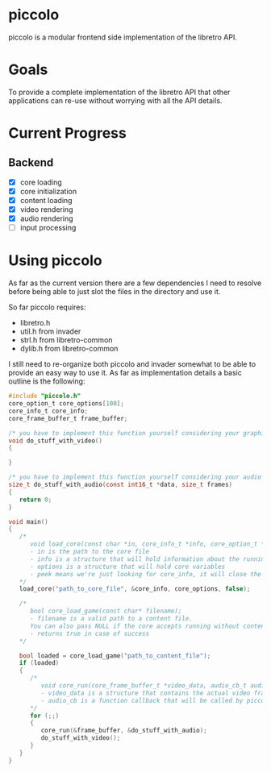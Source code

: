 # piccolo
piccolo is a modular frontend side implementation of the libretro API.

# Goals
To provide a complete implementation of the libretro API that other applications can re-use without worrying with all the API details.

# Current Progress
## Backend
- [X] core loading
- [X] core initialization
- [X] content loading
- [X] video rendering
- [X] audio rendering
- [ ] input processing

# Using piccolo
As far as the current version there are a few dependencies I need to resolve before being able to just slot the files in the directory and use it.

So far piccolo requires:
- libretro.h
- util.h from invader
- strl.h from libretro-common
- dylib.h from libretro-common

I still need to re-organize both piccolo and invader somewhat to be able to provide an easy way to use it.
As far as implementation details a basic outline is the following:

```C
#include "piccolo.h"
core_option_t core_options[100];
core_info_t core_info;
core_frame_buffer_t frame_buffer;

/* you have to implement this function yourself considering your graphics API of choice*/
void do_stuff_with_video()
{

}

/* you have to implement this function yourself considering your audio API of choice*/
size_t do_stuff_with_audio(const int16_t *data, size_t frames)
{
   return 0;
}

void main()
{
   /*
      void load_core(const char *in, core_info_t *info, core_option_t *options, bool peek);
      - in is the path to the core file
      - info is a structure that will hold information about the running core
      - options is a structure that will hold core variables
      - peek means we're just looking for core_info, it will close the core immediately
   */
   load_core("path_to_core_file", &core_info, core_options, false);

   /*
      bool core_load_game(const char* filename);
      - filename is a valid path to a content file.
      You can also pass NULL if the core accepts running without content
      - returns true in case of success
   */

   bool loaded = core_load_game("path_to_content_file");
   if (loaded)
   {
      /*
         void core_run(core_frame_buffer_t *video_data, audio_cb_t audio_cb);
         - video_data is a structure that contains the actual video frame buffer and other video parameters owned by your application, passed to the core to be populated with data
         - audio_cb is a function callback that will be called by piccolo on every audio frame
      */
      for (;;)
      {
         core_run(&frame_buffer, &do_stuff_with_audio);
         do_stuff_with_video();
      }
   }
}
```

